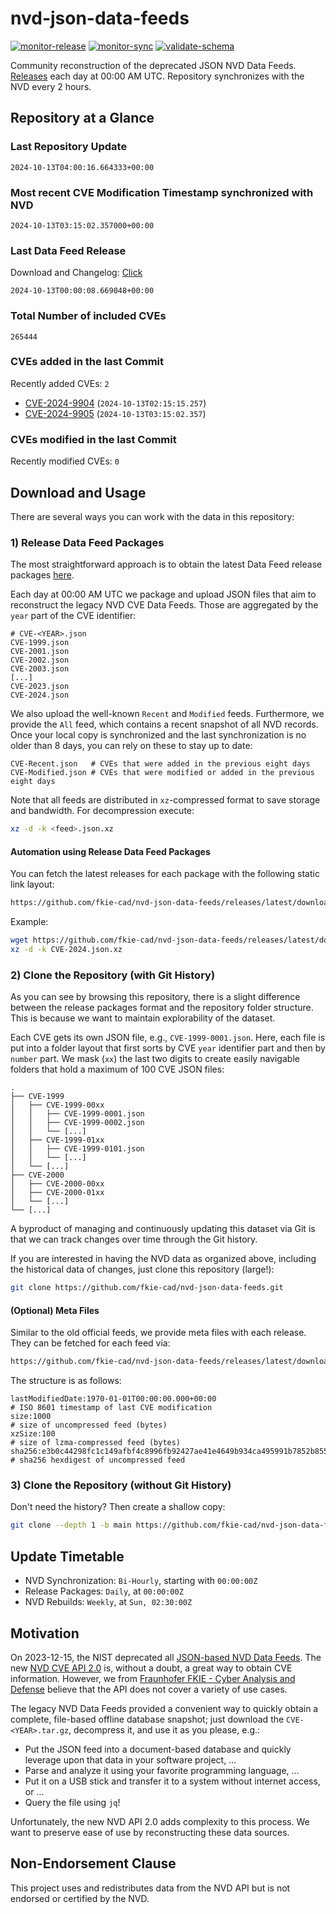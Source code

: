 # nvd-json-data-feeds

[![monitor-release](https://github.com/fkie-cad/nvd-json-data-feeds/actions/workflows/monitor_release.yml/badge.svg)](https://github.com/fkie-cad/nvd-json-data-feeds/actions/workflows/monitor_release.yml)
[![monitor-sync](https://github.com/fkie-cad/nvd-json-data-feeds/actions/workflows/monitor_sync.yml/badge.svg)](https://github.com/fkie-cad/nvd-json-data-feeds/actions/workflows/monitor_sync.yml)
[![validate-schema](https://github.com/fkie-cad/nvd-json-data-feeds/actions/workflows/validate_schema.yml/badge.svg)](https://github.com/fkie-cad/nvd-json-data-feeds/actions/workflows/validate_schema.yml)

Community reconstruction of the deprecated JSON NVD Data Feeds.
[Releases](https://github.com/fkie-cad/nvd-json-data-feeds/releases/latest) each day at 00:00 AM UTC.
Repository synchronizes with the NVD every 2 hours.

## Repository at a Glance

### Last Repository Update

```plain
2024-10-13T04:00:16.664333+00:00
```

### Most recent CVE Modification Timestamp synchronized with NVD

```plain
2024-10-13T03:15:02.357000+00:00
```

### Last Data Feed Release

Download and Changelog: [Click](https://github.com/fkie-cad/nvd-json-data-feeds/releases/latest)

```plain
2024-10-13T00:00:08.669048+00:00
```

### Total Number of included CVEs

```plain
265444
```

### CVEs added in the last Commit

Recently added CVEs: `2`

- [CVE-2024-9904](CVE-2024/CVE-2024-99xx/CVE-2024-9904.json) (`2024-10-13T02:15:15.257`)
- [CVE-2024-9905](CVE-2024/CVE-2024-99xx/CVE-2024-9905.json) (`2024-10-13T03:15:02.357`)


### CVEs modified in the last Commit

Recently modified CVEs: `0`



## Download and Usage

There are several ways you can work with the data in this repository:

### 1) Release Data Feed Packages

The most straightforward approach is to obtain the latest Data Feed release packages [here](https://github.com/fkie-cad/nvd-json-data-feeds/releases/latest).

Each day at 00:00 AM UTC we package and upload JSON files that aim to reconstruct the legacy NVD CVE Data Feeds.
Those are aggregated by the `year` part of the CVE identifier:

```
# CVE-<YEAR>.json
CVE-1999.json
CVE-2001.json
CVE-2002.json
CVE-2003.json
[...]
CVE-2023.json
CVE-2024.json
```

We also upload the well-known `Recent` and `Modified` feeds.
Furthermore, we provide the `All` feed, which contains a recent snapshot of all NVD records.
Once your local copy is synchronized and the last synchronization is no older than 8 days, you can rely on these to stay up to date:

```plain
CVE-Recent.json   # CVEs that were added in the previous eight days
CVE-Modified.json # CVEs that were modified or added in the previous eight days
```

Note that all feeds are distributed in `xz`-compressed format to save storage and bandwidth.
For decompression execute:

```sh
xz -d -k <feed>.json.xz
```

#### Automation using Release Data Feed Packages

You can fetch the latest releases for each package with the following static link layout:

```sh
https://github.com/fkie-cad/nvd-json-data-feeds/releases/latest/download/CVE-<YEAR>.json.xz
```

Example:

```sh
wget https://github.com/fkie-cad/nvd-json-data-feeds/releases/latest/download/CVE-2024.json.xz
xz -d -k CVE-2024.json.xz
```

### 2) Clone the Repository (with Git History)

As you can see by browsing this repository, there is a slight difference between the release packages format and the repository folder structure.
This is because we want to maintain explorability of the dataset.

Each CVE gets its own JSON file, e.g., `CVE-1999-0001.json`.
Here, each file is put into a folder layout that first sorts by CVE `year` identifier part and then by `number` part.
We mask (`xx`) the last two digits to create easily navigable folders that hold a maximum of 100 CVE JSON files:

```plain
.
├── CVE-1999
│   ├── CVE-1999-00xx
│   │   ├── CVE-1999-0001.json
│   │   ├── CVE-1999-0002.json
│   │   └── [...]
│   ├── CVE-1999-01xx
│   │   ├── CVE-1999-0101.json
│   │   └── [...]
│   └── [...]
├── CVE-2000
│   ├── CVE-2000-00xx
│   ├── CVE-2000-01xx
│   └── [...]
└── [...]
```

A byproduct of managing and continuously updating this dataset via Git is that we can track changes over time through the Git history.

If you are interested in having the NVD data as organized above, including the historical data of changes, just clone this repository (large!):

```sh
git clone https://github.com/fkie-cad/nvd-json-data-feeds.git
```

#### (Optional) Meta Files

Similar to the old official feeds, we provide meta files with each release. They can be fetched for each feed via:

```sh
https://github.com/fkie-cad/nvd-json-data-feeds/releases/latest/download/CVE-<YEAR>.meta
```

The structure is as follows:

```plain
lastModifiedDate:1970-01-01T00:00:00.000+00:00                          # ISO 8601 timestamp of last CVE modification
size:1000                                                               # size of uncompressed feed (bytes)
xzSize:100                                                              # size of lzma-compressed feed (bytes)
sha256:e3b0c44298fc1c149afbf4c8996fb92427ae41e4649b934ca495991b7852b855 # sha256 hexdigest of uncompressed feed
```

### 3) Clone the Repository (without Git History)

Don't need the history? Then create a shallow copy:

```sh
git clone --depth 1 -b main https://github.com/fkie-cad/nvd-json-data-feeds.git
```


## Update Timetable

* NVD Synchronization: `Bi-Hourly`, starting with `00:00:00Z`
* Release Packages: `Daily`, at `00:00:00Z`
* NVD Rebuilds: `Weekly`, at `Sun, 02:30:00Z`


## Motivation

On 2023-12-15, the NIST deprecated all [JSON-based NVD Data Feeds](https://nvd.nist.gov/vuln/data-feeds#divRetirementBanner-1).
The new [NVD CVE API 2.0](https://nvd.nist.gov/developers/vulnerabilities) is, without a doubt, a great way to obtain CVE information.
However, we from [Fraunhofer FKIE - Cyber Analysis and Defense](https://www.fkie.fraunhofer.de/en/departments/cad.html) believe that the API does not cover a variety of use cases.

The legacy NVD Data Feeds provided a convenient way to quickly obtain a complete, file-based offline database snapshot; just download the `CVE-<YEAR>.tar.gz`, decompress it, and use it as you please, e.g.:

- Put the JSON feed into a document-based database and quickly leverage upon that data in your software project, ...
- Parse and analyze it using your favorite programming language, ...
- Put it on a USB stick and transfer it to a system without internet access, or ...
- Query the file using `jq`!

Unfortunately, the new NVD API 2.0 adds complexity to this process.
We want to preserve ease of use by reconstructing these data sources.

## Non-Endorsement Clause

This project uses and redistributes data from the NVD API but is not endorsed or certified by the NVD.